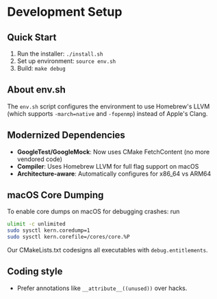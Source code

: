 # Development Setup

## Quick Start
1. Run the installer: `./install.sh`
2. Set up environment: `source env.sh`  
3. Build: `make debug`

## About env.sh
The `env.sh` script configures the environment to use Homebrew's LLVM (which supports `-march=native` and `-fopenmp`) instead of Apple's Clang.

## Modernized Dependencies
- **GoogleTest/GoogleMock**: Now uses CMake FetchContent (no more vendored code)
- **Compiler**: Uses Homebrew LLVM for full flag support on macOS
- **Architecture-aware**: Automatically configures for x86_64 vs ARM64

## macOS Core Dumping

To enable core dumps on macOS for debugging crashes: run
```sh
ulimit -c unlimited
sudo sysctl kern.coredump=1
sudo sysctl kern.corefile=/cores/core.%P
```
Our CMakeLists.txt codesigns all executables with `debug.entitlements`.

## Coding style

- Prefer annotations like `__attribute__((unused))` over hacks.

